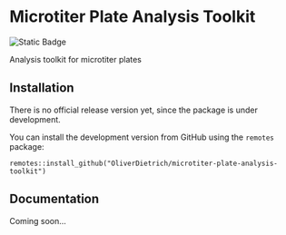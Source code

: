 # Microtiter Plate Analysis Toolkit
![Static Badge]([https://img.shields.io/badge/status-under_development-blue](https://img.shields.io/badge/Status-under_development-blue))

Analysis toolkit for microtiter plates

## Installation
There is no official release version yet, since the package is under development.

You can install the development version from GitHub using the `remotes` package:
```
remotes::install_github("OliverDietrich/microtiter-plate-analysis-toolkit")
```

## Documentation
Coming soon...
